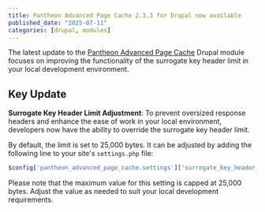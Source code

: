 ```yaml
---
title: Pantheon Advanced Page Cache 2.3.3 for Drupal now available
published_date: "2025-07-11"
categories: [drupal, modules]
---
```


The latest update to the [Pantheon Advanced Page Cache](https://www.drupal.org/project/pantheon_advanced_page_cache) Drupal module focuses on improving the functionality of the surrogate key header limit in your local development environment.

## Key Update 

**Surrogate Key Header Limit Adjustment**: To prevent oversized response headers and enhance the ease of work in your local environment, developers now have the ability to override the surrogate key header limit. 

By default, the limit is set to 25,000 bytes. It can be adjusted by adding the following line to your site's `settings.php` file:

```php
$config['pantheon_advanced_page_cache.settings']['surrogate_key_header_limit'] = 1000;
```

Please note that the maximum value for this setting is capped at 25,000 bytes. Adjust the value as needed to suit your local development requirements.